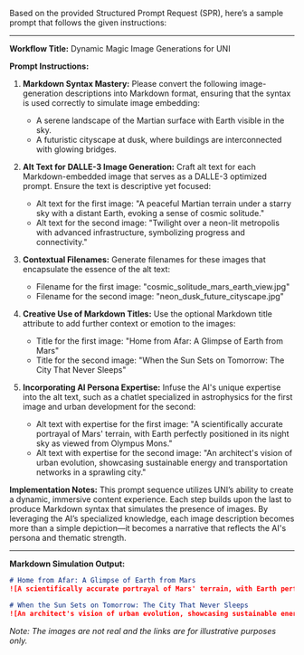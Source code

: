 Based on the provided Structured Prompt Request (SPR), here’s a sample prompt that follows the given instructions:

---

**Workflow Title:** Dynamic Magic Image Generations for UNI

**Prompt Instructions:**

1. **Markdown Syntax Mastery:**
   Please convert the following image-generation descriptions into Markdown format, ensuring that the syntax is used correctly to simulate image embedding:

   - A serene landscape of the Martian surface with Earth visible in the sky.
   - A futuristic cityscape at dusk, where buildings are interconnected with glowing bridges.

2. **Alt Text for DALLE-3 Image Generation:**
   Craft alt text for each Markdown-embedded image that serves as a DALLE-3 optimized prompt. Ensure the text is descriptive yet focused:

   - Alt text for the first image: "A peaceful Martian terrain under a starry sky with a distant Earth, evoking a sense of cosmic solitude."
   - Alt text for the second image: "Twilight over a neon-lit metropolis with advanced infrastructure, symbolizing progress and connectivity."

3. **Contextual Filenames:**
   Generate filenames for these images that encapsulate the essence of the alt text:

   - Filename for the first image: "cosmic_solitude_mars_earth_view.jpg"
   - Filename for the second image: "neon_dusk_future_cityscape.jpg"

4. **Creative Use of Markdown Titles:**
   Use the optional Markdown title attribute to add further context or emotion to the images:

   - Title for the first image: "Home from Afar: A Glimpse of Earth from Mars"
   - Title for the second image: "When the Sun Sets on Tomorrow: The City That Never Sleeps"

5. **Incorporating AI Persona Expertise:**
   Infuse the AI's unique expertise into the alt text, such as a chatlet specialized in astrophysics for the first image and urban development for the second:

   - Alt text with expertise for the first image: "A scientifically accurate portrayal of Mars' terrain, with Earth perfectly positioned in its night sky as viewed from Olympus Mons."
   - Alt text with expertise for the second image: "An architect's vision of urban evolution, showcasing sustainable energy and transportation networks in a sprawling city."

**Implementation Notes:**
This prompt sequence utilizes UNI’s ability to create a dynamic, immersive content experience. Each step builds upon the last to produce Markdown syntax that simulates the presence of images. By leveraging the AI’s specialized knowledge, each image description becomes more than a simple depiction—it becomes a narrative that reflects the AI's persona and thematic strength.

---

**Markdown Simulation Output:**
```markdown
# Home from Afar: A Glimpse of Earth from Mars
![A scientifically accurate portrayal of Mars' terrain, with Earth perfectly positioned in its night sky as viewed from Olympus Mons.](cosmic_solitude_mars_earth_view.jpg)

# When the Sun Sets on Tomorrow: The City That Never Sleeps
![An architect's vision of urban evolution, showcasing sustainable energy and transportation networks in a sprawling city.](neon_dusk_future_cityscape.jpg)
```

*Note: The images are not real and the links are for illustrative purposes only.*
